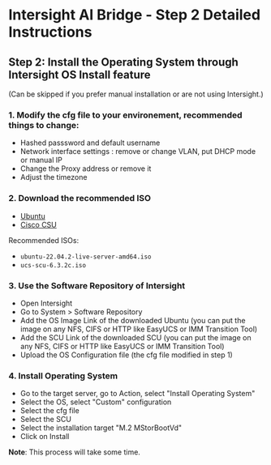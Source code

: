 # Intersight AI Bridge - Step 2 Detailed Instructions

## Step 2: Install the Operating System through Intersight OS Install feature
(Can be skipped if you prefer manual installation or are not using Intersight.)  

### 1. Modify the cfg file to your environement, recommended things to change:
- Hashed passsword and default username
- Network interface settings : remove or change VLAN, put DHCP mode or manual IP
- Change the Proxy address or remove it
- Adjust the timezone

### 2. Download the recommended ISO
- [Ubuntu](https://old-releases.ubuntu.com/releases/22.04/)
- [Cisco CSU](https://software.cisco.com/download/home/286331885/type/283137444/release/6.3(2c))

Recommended ISOs:  
- `ubuntu-22.04.2-live-server-amd64.iso`
- `ucs-scu-6.3.2c.iso`

### 3. Use the Software Repository of Intersight
- Open Intersight
- Go to System > Software Repository
- Add the OS Image Link of the downloaded Ubuntu (you can put the image on any NFS, CIFS or HTTP like EasyUCS or IMM Transition Tool)
- Add the SCU Link of the downloaded SCU (you can put the image on any NFS, CIFS or HTTP like EasyUCS or IMM Transition Tool)
- Upload the OS Configuration file (the cfg file modified in step 1)

### 4. Install Operating System
- Go to the target server, go to Action, select "Install Operating System"
- Select the OS, select "Custom" configuration
- Select the cfg file
- Select the SCU
- Select the installation target "M.2 MStorBootVd"
- Click on Install

**Note**: This process will take some time.
